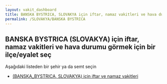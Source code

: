 ```yaml
---
layout: vakit_dashboard
title: BANSKA BYSTRICA, SLOVAKYA için iftar, namaz vakitleri ve hava durumu - ilçe/eyalet seç
permalink: /SLOVAKYA/BANSKA BYSTRICA
---
```


## BANSKA BYSTRICA (SLOVAKYA) için iftar, namaz vakitleri ve hava durumu  görmek için bir ilçe/eyalet seç

Aşağıdaki listeden bir şehir ya da semt seçin

* [ (BANSKA_BYSTRICA, SLOVAKYA) için iftar ve namaz vakitleri](/SLOVAKYA/BANSKA_BYSTRICA/)

<script type="text/javascript">
  var GLOBAL_COUNTRY = 'SLOVAKYA';
  var GLOBAL_CITY = 'BANSKA BYSTRICA';
  var GLOBAL_STATE = 'BANSKA BYSTRICA';
</script>
